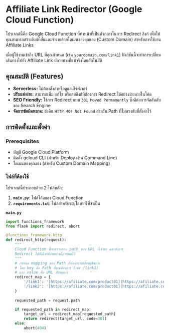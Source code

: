 # Affiliate Link Redirector (Google Cloud Function)

โปรเจกต์นี้คือ Google Cloud Function ที่ทำหน้าที่เป็นตัวกลางในการ Redirect ลิงก์ เพื่อให้คุณสามารถสร้างลิงก์ที่สั้นและจำง่ายด้วยโดเมนของคุณเอง (Custom Domain) สำหรับการใช้งาน Affiliate Links

เมื่อผู้ใช้งานเข้าถึง URL ที่คุณกำหนด (เช่น `yourdomain.com/link1`) ฟังก์ชันนี้จะทำการเปลี่ยนเส้นทางไปยัง Affiliate Link ปลายทางที่แท้จริงโดยอัตโนมัติ

## คุณสมบัติ (Features)

* **Serverless:** ไม่ต้องตั้งค่าหรือดูแลเซิร์ฟเวอร์
* **ปรับแต่งง่าย:** สามารถเพิ่ม แก้ไข หรือลบลิงก์ที่ต้องการ Redirect ได้อย่างง่ายดายในโค้ด
* **SEO Friendly:** ใช้การ Redirect แบบ `301 Moved Permanently` ซึ่งดีต่อการจัดอันดับของ Search Engine
* **จัดการข้อผิดพลาด:** ส่งคืน `HTTP 404 Not Found` สำหรับ Path ที่ไม่ตรงกับที่ตั้งค่าไว้

## การติดตั้งและตั้งค่า

### Prerequisites

* บัญชี Google Cloud Platform
* ติดตั้ง gcloud CLI (สำหรับ Deploy ผ่าน Command Line)
* โดเมนของคุณเอง (สำหรับ Custom Domain Mapping)

### ไฟล์ที่ต้องใช้

โปรเจกต์นี้ประกอบด้วย 2 ไฟล์หลัก:
1.  **`main.py`**: ไฟล์โค้ดของ Cloud Function
2.  **`requirements.txt`**: ไฟล์สำหรับระบุไลบรารีที่จำเป็น

**`main.py`**
```python
import functions_framework
from flask import redirect, abort

@functions_framework.http
def redirect_http(request):
    """
    Cloud Function นี้จะตรวจสอบ path ของ URL ที่เข้ามา และทำการ
    Redirect ไปยังลิงก์ปลายทางที่กำหนดไว้
    """
    # กำหนด mapping ของ Path ที่ต้องการเปลี่ยนเส้นทาง
    # โดย key คือ Path ที่คุณต้องการ (เช่น /link1)
    # และ value คือ URL ปลายทาง
    redirect_map = {
        '/link1': '[https://afiliate.com/product01](https://afiliate.com/product01)',
        '/link2': '[https://afiliate.com/product01](https://afiliate.com/product01)'
    }
    
    requested_path = request.path

    if requested_path in redirect_map:
        target_url = redirect_map[requested_path]
        return redirect(target_url, code=301)
    else:
        abort(404)
